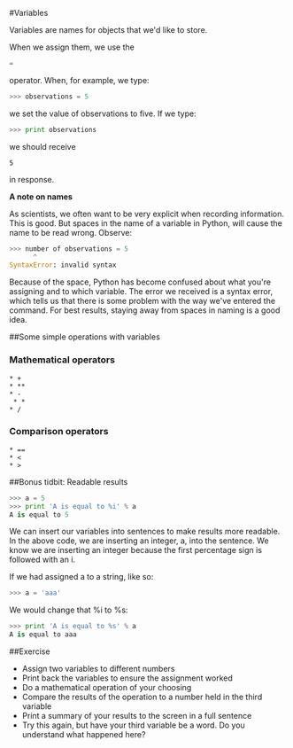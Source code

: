 #Variables

Variables are names for objects that we'd like to store.

When we assign them, we use the 

```python
=
```

operator. When, for example, we type:

```python
>>> observations = 5
```

we set the value of observations to five. If we type:

```python
>>> print observations
```

we should receive

```
5
```

in response. 



**A note on names**

As scientists, we often want to be very explicit when recording information. This is good. But spaces in the name 
of a variable in Python, will cause the name to be read wrong. Observe:

```python
>>> number of observations = 5
      ^
SyntaxError: invalid syntax

```

Because of the space, Python has become confused about what you're assigning and to which variable. The error we received is a syntax error, which tells us that there is some problem with the way we've entered the command.
For best results, staying away from spaces in naming is a good idea.


##Some simple operations with variables

### Mathematical operators
	* +
	* **
	* -  
	 * * 
	* /
	
### Comparison operators
	* ==
	* <
	* >  
	
##Bonus tidbit: Readable results

```python
>>> a = 5 
>>> print 'A is equal to %i' % a
A is equal to 5
```

We can insert our variables into sentences to make results more readable. In the above code, we are inserting an integer, a, into the sentence. We know we are inserting an integer because the first percentage sign is followed with an i.

If we had assigned a to a string, like so:

```python
>>> a = 'aaa'
```

We would change that %i to %s:
```python
>>> print 'A is equal to %s' % a
A is equal to aaa
```
	
##Exercise

* Assign two variables to different numbers
* Print back the variables to ensure the assignment worked
* Do a mathematical operation of your choosing
* Compare the results of the operation to a number held in the third variable
* Print a summary of your results to the screen in a full sentence
* Try this again, but have your third variable be a word. Do you understand what happened here?